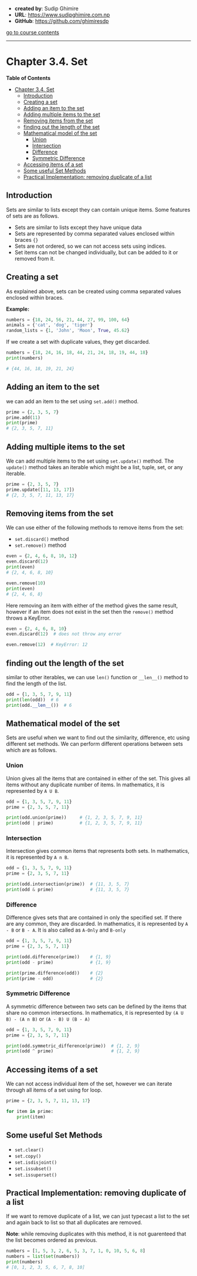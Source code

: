 - **created by**: Sudip Ghimire
- **URL**: https://www.sudipghimire.com.np
- **GitHub**: https://github.com/ghimiresdp

[go to course contents](https://github.com/ghimiresdp/python-notes/)
<hr>

# Chapter 3.4. Set

**Table of Contents**

- [Chapter 3.4. Set](#chapter-34-set)
    - [Introduction](#introduction)
    - [Creating a set](#creating-a-set)
    - [Adding an item to the set](#adding-an-item-to-the-set)
    - [Adding multiple items to the set](#adding-multiple-items-to-the-set)
    - [Removing items from the set](#removing-items-from-the-set)
    - [finding out the length of the set](#finding-out-the-length-of-the-set)
    - [Mathematical model of the set](#mathematical-model-of-the-set)
        - [Union](#union)
        - [Intersection](#intersection)
        - [Difference](#difference)
        - [Symmetric Difference](#symmetric-difference)
    - [Accessing items of a set](#accessing-items-of-a-set)
    - [Some useful Set Methods](#some-useful-set-methods)
    - [Practical Implementation: removing duplicate of a list](#practical-implementation-removing-duplicate-of-a-list)

## Introduction

Sets are similar to lists except they can contain unique items. Some features of sets are as follows.

- Sets are similar to lists except they have unique data
- Sets are represented by comma separated values enclosed within braces `{}`
- Sets are not ordered, so we can not access sets using indices.
- Set items can not be changed individually, but can be added to it or removed from it.

## Creating a set

As explained above, sets can be created using comma separated values enclosed within braces.

**Example:**

```python
numbers = {18, 24, 56, 21, 44, 27, 99, 100, 64}
animals = {'cat', 'dog', 'tiger'}
random_lists = {1, 'John', 'Moon', True, 45.62}
```

If we create a set with duplicate values, they get discarded.

```python
numbers = {18, 24, 16, 18, 44, 21, 24, 18, 19, 44, 18}
print(numbers)

# {44, 16, 18, 19, 21, 24}
```

## Adding an item to the set

we can add an item to the set using `set.add()` method.

```python
prime = {2, 3, 5, 7}
prime.add(11)
print(prime)
# {2, 3, 5, 7, 11}
```

## Adding multiple items to the set

We can add multiple items to the set using `set.update()` method. The `update()`
method takes an iterable which might be a list, tuple, set, or any iterable.

```python
prime = {2, 3, 5, 7}
prime.update([11, 13, 17])
# {2, 3, 5, 7, 11, 13, 17}
```

## Removing items from the set

We can use either of the following methods to remove items from the set:

- `set.discard()` method
- `set.remove()` method

```python
even = {2, 4, 6, 8, 10, 12}
even.discard(12)
print(even)
# {2, 4, 6, 8, 10}

even.remove(10)
print(even)
# {2, 4, 6, 8}
```

Here removing an item with either of the method gives the same result, however if an item does not exist in the set then
the `remove()` method throws a KeyError.

```python
even = {2, 4, 6, 8, 10}
even.discard(12)  # does not throw any error

even.remove(12)  # KeyError: 12
```

## finding out the length of the set

similar to other iterables, we can use `len()` function or `__len__()`
method to find the length of the list.

```python
odd = {1, 3, 5, 7, 9, 11}
print(len(odd))  # 6
print(odd.__len__())  # 6
```

## Mathematical model of the set

Sets are useful when we want to find out the similarity, difference, etc using different set methods. We can perform
different operations between sets which are as follows.

### Union

Union gives all the items that are contained in either of the set. This gives all items without any duplicate number of
items. In mathematics, it is represented by `A U B`.

```python
odd = {1, 3, 5, 7, 9, 11}
prime = {2, 3, 5, 7, 11}

print(odd.union(prime))     # {1, 2, 3, 5, 7, 9, 11}
print(odd | prime)          # {1, 2, 3, 5, 7, 9, 11}
```

### Intersection

Intersection gives common items that represents both sets. In mathematics, it is represented by `A n B`.

```python
odd = {1, 3, 5, 7, 9, 11}
prime = {2, 3, 5, 7, 11}

print(odd.intersection(prime))  # {11, 3, 5, 7}
print(odd & prime)              # {11, 3, 5, 7}

```

### Difference

Difference gives sets that are contained in only the specified set. If there are any common, they are discarded. In
mathematics, it is represented by `A - B` or `B - A`. It is also called as `A-Only` and `B-only`


```python
odd = {1, 3, 5, 7, 9, 11}
prime = {2, 3, 5, 7, 11}

print(odd.difference(prime))    # {1, 9}
print(odd - prime)              # {1, 9}

print(prime.difference(odd))    # {2}
print(prime - odd)              # {2}
```

### Symmetric Difference

A symmetric difference between two sets can be defined by the items that share no common intersections. In mathematics,
it is represented by
`(A U B) - (A n B)` or `(A - B) U (B - A)`

```python
odd = {1, 3, 5, 7, 9, 11}
prime = {2, 3, 5, 7, 11}

print(odd.symmetric_difference(prime))  # {1, 2, 9}
print(odd ^ prime)                      # {1, 2, 9}

```


## Accessing items of a set

We can not access individual item of the set, however we can iterate through all items of a set using for loop.

```python
prime = {2, 3, 5, 7, 11, 13, 17}

for item in prime:
    print(item)
```

## Some useful Set Methods

- `set.clear()`
- `set.copy()`
- `set.isdisjoint()`
- `set.issubset()`
- `set.issuperset()`

## Practical Implementation: removing duplicate of a list

If we want to remove duplicate of a list, we can just typecast a list to the set and again back to list so that all
duplicates are removed.

**Note**: while removing duplicates with this method, it is not guarenteed that the list becomes ordered as previous.

```python
numbers = [1, 5, 3, 2, 6, 5, 3, 7, 1, 0, 10, 5, 6, 8]
numbers = list(set(numbers))
print(numbers)
# [0, 1, 2, 3, 5, 6, 7, 8, 10]
```

